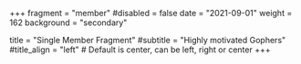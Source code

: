 +++
fragment = "member"
#disabled = false
date = "2021-09-01"
weight = 162
background = "secondary"

title = "Single Member Fragment"
#subtitle = "Highly motivated Gophers"
#title_align = "left" # Default is center, can be left, right or center
+++
